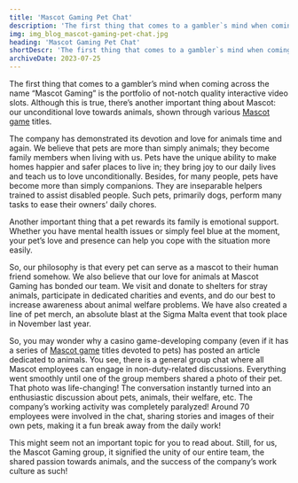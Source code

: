 ```yaml
---
title: 'Mascot Gaming Pet Chat'
description: 'The first thing that comes to a gambler`s mind when coming across the name “Mascot Gaming” is the portfolio of not-notch quality interactive video slots. Although this is true, there’s another important thing about Mascot: our unconditional love towards animals, shown through various Mascot game titles.'
img: img_blog_mascot-gaming-pet-chat.jpg
heading: 'Mascot Gaming Pet Chat'
shortDescr: 'The first thing that comes to a gambler`s mind when coming across the name “Mascot Gaming” is the portfolio of not-notch quality interactive video slots. Although this is true, there’s another important thing about Mascot: our unconditional love towards animals, shown through various Mascot game titles.'
archiveDate: 2023-07-25
---
```


The first thing that comes to a gambler’s mind when coming across the name “Mascot Gaming” is the portfolio of not-notch quality interactive video slots. Although this is true, there’s another important thing about Mascot: our unconditional love towards animals, shown through various [Mascot game](https://mascot.games/) titles.

The company has demonstrated its devotion and love for animals time and again. We believe that pets are more than simply animals; they become family members when living with us. Pets have the unique ability to make homes happier and safer places to live in; they bring joy to our daily lives and teach us to love unconditionally. Besides, for many people, pets have become more than simply companions. They are inseparable helpers trained to assist disabled people. Such pets, primarily dogs, perform many tasks to ease their owners’ daily chores.

Another important thing that a pet rewards its family is emotional support. Whether you have mental health issues or simply feel blue at the moment, your pet’s love and presence can help you cope with the situation more easily.

So, our philosophy is that every pet can serve as a mascot to their human friend somehow. We also believe that our love for animals at Mascot Gaming has bonded our team. We visit and donate to shelters for stray animals, participate in dedicated charities and events, and do our best to increase awareness about animal welfare problems. We have also created a line of pet merch, an absolute blast at the Sigma Malta event that took place in November last year.

So, you may wonder why a casino game-developing company (even if it has a series of [Mascot game](https://mascot.games/) titles devoted to pets) has posted an article dedicated to animals. You see, there is a general group chat where all Mascot employees can engage in non-duty-related discussions. Everything went smoothly until one of the group members shared a photo of their pet. That photo was life-changing! The conversation instantly turned into an enthusiastic discussion about pets, animals, their welfare, etc. The company’s working activity was completely paralyzed! Around 70 employees were involved in the chat, sharing stories and images of their own pets, making it a fun break away from the daily work!

This might seem not an important topic for you to read about. Still, for us, the Mascot Gaming group, it signified the unity of our entire team, the shared passion towards animals, and the success of the company’s work culture as such!
